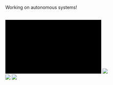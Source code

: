 Working on autonomous systems!
<br />
<br />
<div class="row">
  <img src="https://github.com/winstxnhdw/AutoCarROS/blob/master/screenshots/1.gif?raw=true" width="300" />
  <img src="https://github.com/winstxnhdw/AutoCarROS/blob/master/screenshots/2.gif?raw=true" width="300" /> 
</div>
<div class="row">
  <img src="https://github.com/winstxnhdw/AutoCarROS/blob/master/screenshots/3.gif?raw=true" width="300" />
  <img src="https://github.com/winstxnhdw/AutoCarROS/blob/master/screenshots/4.gif?raw=true" width="300" /> 
</div>
